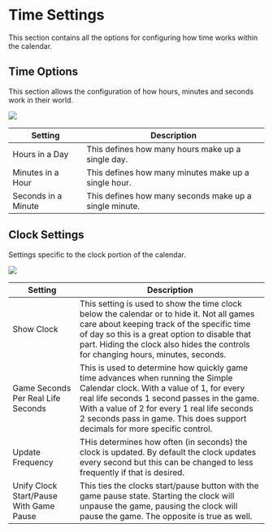 # Time Settings

This section contains all the options for configuring how time works within the calendar.

## Time Options

This section allows the configuration of how hours, minutes and seconds work in their world.

![](media://calendar-time.png)

| Setting             | Description                                            |
|---------------------|--------------------------------------------------------|
| Hours in a Day      | This defines how many hours make up a single day.      |
| Minutes in a Hour   | This defines how many minutes make up a single hour.   |
| Seconds in a Minute | This defines how many seconds make up a single minute. |

## Clock Settings

Settings specific to the clock portion of the calendar.

![](media://calendar-clock.png)

| Setting                                 | Description                                                                                                                                                                                                                                                                                                |
|-----------------------------------------|------------------------------------------------------------------------------------------------------------------------------------------------------------------------------------------------------------------------------------------------------------------------------------------------------------|
| Show Clock                              | This setting is used to show the time clock below the calendar or to hide it. Not all games care about keeping track of the specific time of day so this is a great option to disable that part. Hiding the clock also hides the controls for changing hours, minutes, seconds.                            |
| Game Seconds Per Real Life Seconds      | This is used to determine how quickly game time advances when running the Simple Calendar clock. With a value of 1, for every real life seconds 1 second passes in the game. With a value of 2 for every 1 real life seconds 2 seconds pass in game. This does support decimals for more specific control. |
| Update Frequency                        | THis determines how often (in seconds) the clock is updated. By default the clock updates every second but this can be changed to less frequently if that is desired.                                                                                                                                      |
| Unify Clock Start/Pause With Game Pause | This ties the clocks start/pause button with the game pause state. Starting the clock will unpause the game, pausing the clock will pause the game. The opposite is true as well.                                                                                                                          |
